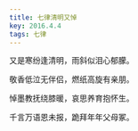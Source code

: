 ```yaml
---
title: 七律清明又悼
key: 2016.4.4
tags: 七律
---
```


又是寒纷逢清明，雨斜似泪心郁朦。

敬香低泣无伴侣，燃纸高旋有亲朋。

悼墨教抚绕膝暖，哀思养育抱怀生。

千言万语恩未报，跪拜年年父母冢。

</br>

